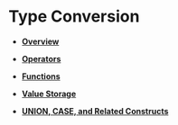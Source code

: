 # Type Conversion<a name="EN-US_TOPIC_0242370470"></a>

-   **[Overview](overview-18.md)**  

-   **[Operators](operators.md)**  

-   **[Functions](functions.md)**  

-   **[Value Storage](value-storage.md)**  

-   **[UNION, CASE, and Related Constructs](union-case-and-related-constructs.md)**  


